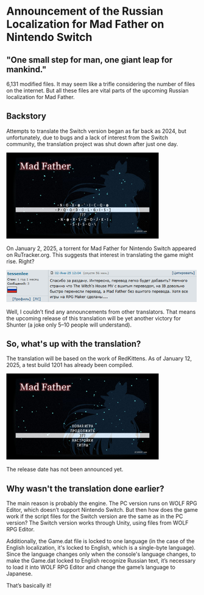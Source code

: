 # Announcement of the Russian Localization for Mad Father on Nintendo Switch

## "One small step for man, one giant leap for mankind."
6,131 modified files. It may seem like a trifle considering the number of files on the internet. But all these files are vital parts of the upcoming Russian localization for Mad Father.

## Backstory
Attempts to translate the Switch version began as far back as 2024, but unfortunately, due to bugs and a lack of interest from the Switch community, the translation project was shut down after just one day.

<img src="/blog/images/002-bad-translate.jpg" style="text-align: center; width: 400px">

On January 2, 2025, a torrent for Mad Father for Nintendo Switch appeared on RuTracker.org. This suggests that interest in translating the game might rise. Right?

<img src="/blog/images/002-tessenlee-message.png" style="text-align: center; width: 500px">

Well, I couldn’t find any announcements from other translators. That means the upcoming release of this translation will be yet another victory for Shunter (a joke only 5–10 people will understand).

## So, what's up with the translation?
The translation will be based on the work of RedKittens.
As of January 12, 2025, a test build 1201 has already been compiled.

<img src="/blog/images/002-good-translate.jpg" style="text-align: center; width: 400px">

The release date has not been announced yet.

## Why wasn't the translation done earlier?
The main reason is probably the engine.
The PC version runs on WOLF RPG Editor, which doesn’t support Nintendo Switch. But then how does the game work if the script files for the Switch version are the same as in the PC version? The Switch version works through Unity, using files from WOLF RPG Editor.

Additionally, the Game.dat file is locked to one language (in the case of the English localization, it's locked to English, which is a single-byte language). Since the language changes only when the console's language changes, to make the Game.dat locked to English recognize Russian text, it’s necessary to load it into WOLF RPG Editor and change the game’s language to Japanese.

That’s basically it!